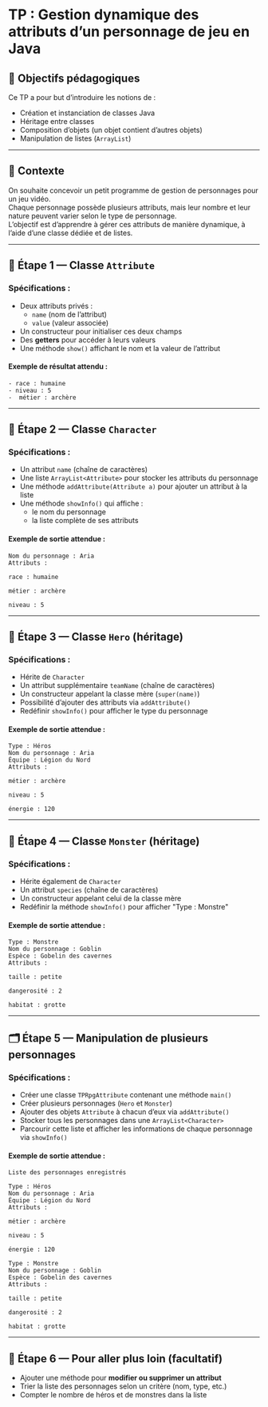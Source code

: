 # TP : Gestion dynamique des attributs d’un personnage de jeu en Java

## 🎯 Objectifs pédagogiques
Ce TP a pour but d’introduire les notions de :

- Création et instanciation de classes Java
- Héritage entre classes
- Composition d’objets (un objet contient d’autres objets)
- Manipulation de listes (`ArrayList`)

---

## 🧠 Contexte
On souhaite concevoir un petit programme de gestion de personnages pour un jeu vidéo.  
Chaque personnage possède plusieurs attributs, mais leur nombre et leur nature peuvent varier selon le type de personnage.  
L’objectif est d’apprendre à gérer ces attributs de manière dynamique, à l’aide d’une classe dédiée et de listes.

---

## 🧩 Étape 1 — Classe `Attribute`

### Spécifications :
- Deux attributs privés :
    - `name` (nom de l’attribut)
    - `value` (valeur associée)
- Un constructeur pour initialiser ces deux champs
- Des **getters** pour accéder à leurs valeurs
- Une méthode `show()` affichant le nom et la valeur de l’attribut

#### Exemple de résultat attendu :
```
- race : humaine
- niveau : 5
-  métier : archère
```
---

## 🧙 Étape 2 — Classe `Character`

### Spécifications :
- Un attribut `name` (chaîne de caractères)
- Une liste `ArrayList<Attribute>` pour stocker les attributs du personnage
- Une méthode `addAttribute(Attribute a)` pour ajouter un attribut à la liste
- Une méthode `showInfo()` qui affiche :
    - le nom du personnage
    - la liste complète de ses attributs

#### Exemple de sortie attendue :
```
Nom du personnage : Aria
Attributs :

race : humaine

métier : archère

niveau : 5
```

---

## 🦸 Étape 3 — Classe `Hero` (héritage)

### Spécifications :
- Hérite de `Character`
- Un attribut supplémentaire `teamName` (chaîne de caractères)
- Un constructeur appelant la classe mère (`super(name)`)
- Possibilité d’ajouter des attributs via `addAttribute()`
- Redéfinir `showInfo()` pour afficher le type du personnage

#### Exemple de sortie attendue :

```
Type : Héros
Nom du personnage : Aria
Équipe : Légion du Nord
Attributs :

métier : archère

niveau : 5

énergie : 120
```

---

## 👹 Étape 4 — Classe `Monster` (héritage)

### Spécifications :
- Hérite également de `Character`
- Un attribut `species` (chaîne de caractères)
- Un constructeur appelant celui de la classe mère
- Redéfinir la méthode `showInfo()` pour afficher "Type : Monstre"

#### Exemple de sortie attendue :
```
Type : Monstre
Nom du personnage : Goblin
Espèce : Gobelin des cavernes
Attributs :

taille : petite

dangerosité : 2

habitat : grotte
```

---

## 🗂️ Étape 5 — Manipulation de plusieurs personnages

### Spécifications :
- Créer une classe `TPRpgAttribute` contenant une méthode `main()`
- Créer plusieurs personnages (`Hero` et `Monster`)
- Ajouter des objets `Attribute` à chacun d’eux via `addAttribute()`
- Stocker tous les personnages dans une `ArrayList<Character>`
- Parcourir cette liste et afficher les informations de chaque personnage via `showInfo()`

#### Exemple de sortie attendue :

```
Liste des personnages enregistrés

Type : Héros
Nom du personnage : Aria
Équipe : Légion du Nord
Attributs :

métier : archère

niveau : 5

énergie : 120

Type : Monstre
Nom du personnage : Goblin
Espèce : Gobelin des cavernes
Attributs :

taille : petite

dangerosité : 2

habitat : grotte
```

---

## 🚀 Étape 6 — Pour aller plus loin (facultatif)
- Ajouter une méthode pour **modifier ou supprimer un attribut**
- Trier la liste des personnages selon un critère (nom, type, etc.)
- Compter le nombre de héros et de monstres dans la liste
